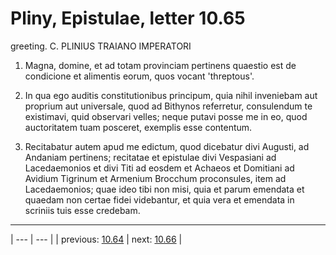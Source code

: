 # Pliny, Epistulae, letter 10.65

greeting. C. PLINIUS TRAIANO IMPERATORI



1. Magna, domine, et ad totam provinciam pertinens quaestio est de condicione et alimentis eorum, quos vocant 'threptous'.



2. In qua ego auditis constitutionibus principum, quia nihil inveniebam aut proprium aut universale, quod ad Bithynos referretur, consulendum te existimavi, quid observari velles; neque putavi posse me in eo, quod auctoritatem tuam posceret, exemplis esse contentum.



3. Recitabatur autem apud me edictum, quod dicebatur divi Augusti, ad Andaniam pertinens; recitatae et epistulae divi Vespasiani ad Lacedaemonios et divi Titi ad eosdem et Achaeos et Domitiani ad Avidium Tigrinum et Armenium Brocchum proconsules, item ad Lacedaemonios; quae ideo tibi non misi, quia et parum emendata et quaedam non certae fidei videbantur, et quia vera et emendata in scriniis tuis esse credebam.



---

| --- | --- |
| previous: [10.64](../10.64/) | next: [10.66](../10.66/) |